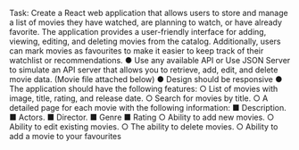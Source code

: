 Task:
Create a React web application that allows users to store and manage a list of movies they have watched, are planning to watch, or have already favorite. The application provides a user-friendly interface for adding, viewing, editing, and deleting movies from the catalog. Additionally, users can mark movies as favourites to make it easier to keep track of their watchlist or recommendations.
● Use any available API or Use JSON Server to simulate an API server that allows you to retrieve, add, edit, and delete movie data. (Movie file attached below)
● Design should be responsive
● The application should have the following features:
○ List of movies with image, title, rating, and release date.
○ Search for movies by title.
○ A detailed page for each movie with the following information:
■ Description.
■ Actors.
■ Director.
■ Genre
■ Rating
○ Ability to add new movies.
○ Ability to edit existing movies.
○ The ability to delete movies.
○ Ability to add a movie to your favourites

